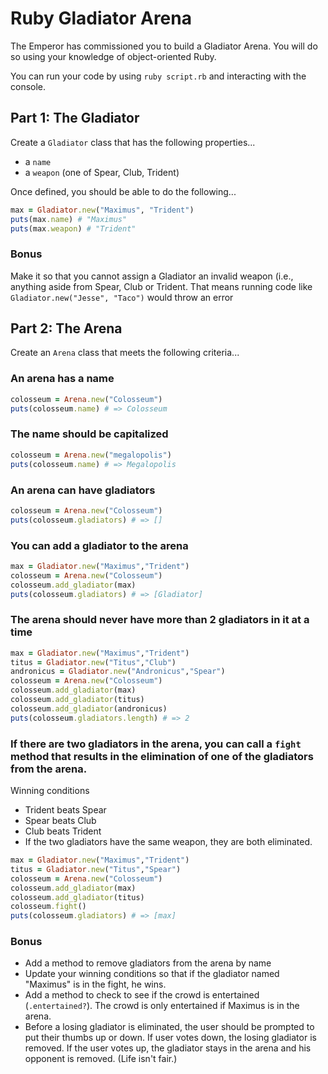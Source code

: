 # Ruby Gladiator Arena

The Emperor has commissioned you to build a Gladiator Arena. You will do so using your knowledge of object-oriented Ruby.

You can run your code by using `ruby script.rb` and interacting with the console.

## Part 1: The Gladiator

Create a `Gladiator` class that has the following properties...
- a `name`
- a `weapon` (one of Spear, Club, Trident)

Once defined, you should be able to do the following...

```ruby
max = Gladiator.new("Maximus", "Trident")
puts(max.name) # "Maximus"
puts(max.weapon) # "Trident"
```

### Bonus

Make it so that you cannot assign a Gladiator an invalid weapon (i.e., anything aside from Spear, Club or Trident. That means running code like `Gladiator.new("Jesse", "Taco")` would throw an error

## Part 2: The Arena

Create an `Arena` class that meets the following criteria...

### An arena has a name

```ruby
colosseum = Arena.new("Colosseum")
puts(colosseum.name) # => Colosseum
```
### The name should be capitalized

```ruby
colosseum = Arena.new("megalopolis")
puts(colosseum.name) # => Megalopolis
```

### An arena can have gladiators

```ruby
colosseum = Arena.new("Colosseum")
puts(colosseum.gladiators) # => []
```

### You can add a gladiator to the arena

```ruby
max = Gladiator.new("Maximus","Trident")
colosseum = Arena.new("Colosseum")
colosseum.add_gladiator(max)
puts(colosseum.gladiators) # => [Gladiator]
```

### The arena should never have more than 2 gladiators in it at a time

```ruby
max = Gladiator.new("Maximus","Trident")
titus = Gladiator.new("Titus","Club")
andronicus = Gladiator.new("Andronicus","Spear")
colosseum = Arena.new("Colosseum")
colosseum.add_gladiator(max)
colosseum.add_gladiator(titus)
colosseum.add_gladiator(andronicus)
puts(colosseum.gladiators.length) # => 2
```

### If there are two gladiators in the arena, you can call a `fight` method that results in the elimination of one of the gladiators from the arena.

Winning conditions
- Trident beats Spear
- Spear beats Club
- Club beats Trident
- If the two gladiators have the same weapon, they are both eliminated.

```ruby
max = Gladiator.new("Maximus","Trident")
titus = Gladiator.new("Titus","Spear")
colosseum = Arena.new("Colosseum")
colosseum.add_gladiator(max)
colosseum.add_gladiator(titus)
colosseum.fight()
puts(colosseum.gladiators) # => [max]
```

### Bonus

* Add a method to remove gladiators from the arena by name
* Update your winning conditions so that if the gladiator named "Maximus" is in the fight, he wins.
* Add a method to check to see if the crowd is entertained (`.entertained?`). The crowd is only entertained if Maximus is in the arena.
* Before a losing gladiator is eliminated, the user should be prompted to put their thumbs up or down. If user votes down, the losing gladiator is removed. If the user votes up, the gladiator stays in the arena and his opponent is removed. (Life isn't fair.)
